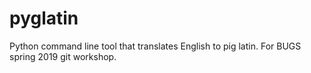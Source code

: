 # pyglatin
Python command line tool that translates English to pig latin. For BUGS spring 2019 git workshop.
